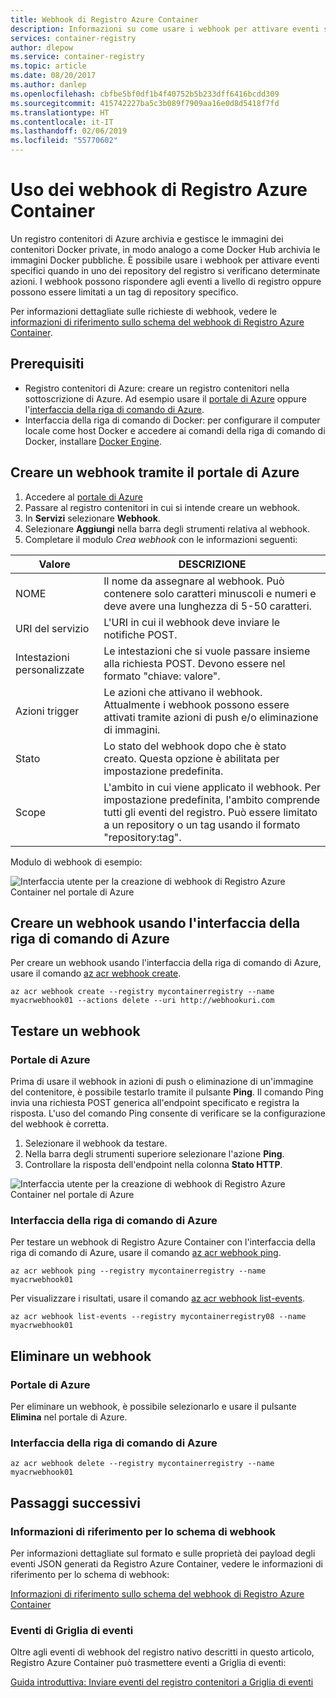 ```yaml
---
title: Webhook di Registro Azure Container
description: Informazioni su come usare i webhook per attivare eventi specifici quando nei repository del registro si verificano determinate azioni.
services: container-registry
author: dlepow
ms.service: container-registry
ms.topic: article
ms.date: 08/20/2017
ms.author: danlep
ms.openlocfilehash: cbfbe5bf0df1b4f40752b5b233dff6416bcdd309
ms.sourcegitcommit: 415742227ba5c3b089f7909aa16e0d8d5418f7fd
ms.translationtype: HT
ms.contentlocale: it-IT
ms.lasthandoff: 02/06/2019
ms.locfileid: "55770602"
---
```

# <a name="using-azure-container-registry-webhooks"></a>Uso dei webhook di Registro Azure Container

Un registro contenitori di Azure archivia e gestisce le immagini dei contenitori Docker private, in modo analogo a come Docker Hub archivia le immagini Docker pubbliche. È possibile usare i webhook per attivare eventi specifici quando in uno dei repository del registro si verificano determinate azioni. I webhook possono rispondere agli eventi a livello di registro oppure possono essere limitati a un tag di repository specifico.

Per informazioni dettagliate sulle richieste di webhook, vedere le [informazioni di riferimento sullo schema del webhook di Registro Azure Container](container-registry-webhook-reference.md).

## <a name="prerequisites"></a>Prerequisiti

* Registro contenitori di Azure: creare un registro contenitori nella sottoscrizione di Azure. Ad esempio usare il [portale di Azure](container-registry-get-started-portal.md) oppure l'[interfaccia della riga di comando di Azure](container-registry-get-started-azure-cli.md).
* Interfaccia della riga di comando di Docker: per configurare il computer locale come host Docker e accedere ai comandi della riga di comando di Docker, installare [Docker Engine](https://docs.docker.com/engine/installation/).

## <a name="create-webhook-azure-portal"></a>Creare un webhook tramite il portale di Azure

1. Accedere al [portale di Azure](https://portal.azure.com)
1. Passare al registro contenitori in cui si intende creare un webhook.
1. In **Servizi** selezionare **Webhook**.
1. Selezionare **Aggiungi** nella barra degli strumenti relativa al webhook.
1. Completare il modulo *Crea webhook* con le informazioni seguenti:

| Valore | DESCRIZIONE |
|---|---|
| NOME | Il nome da assegnare al webhook. Può contenere solo caratteri minuscoli e numeri e deve avere una lunghezza di 5-50 caratteri. |
| URI del servizio | L'URI in cui il webhook deve inviare le notifiche POST. |
| Intestazioni personalizzate | Le intestazioni che si vuole passare insieme alla richiesta POST. Devono essere nel formato "chiave: valore". |
| Azioni trigger | Le azioni che attivano il webhook. Attualmente i webhook possono essere attivati tramite azioni di push e/o eliminazione di immagini. |
| Stato | Lo stato del webhook dopo che è stato creato. Questa opzione è abilitata per impostazione predefinita. |
| Scope | L'ambito in cui viene applicato il webhook. Per impostazione predefinita, l'ambito comprende tutti gli eventi del registro. Può essere limitato a un repository o un tag usando il formato "repository:tag". |

Modulo di webhook di esempio:

![Interfaccia utente per la creazione di webhook di Registro Azure Container nel portale di Azure](./media/container-registry-webhook/webhook.png)

## <a name="create-webhook-azure-cli"></a>Creare un webhook usando l'interfaccia della riga di comando di Azure

Per creare un webhook usando l'interfaccia della riga di comando di Azure, usare il comando [az acr webhook create](/cli/azure/acr/webhook#az-acr-webhook-create).

```azurecli-interactive
az acr webhook create --registry mycontainerregistry --name myacrwebhook01 --actions delete --uri http://webhookuri.com
```

## <a name="test-webhook"></a>Testare un webhook

### <a name="azure-portal"></a>Portale di Azure

Prima di usare il webhook in azioni di push o eliminazione di un'immagine del contenitore, è possibile testarlo tramite il pulsante **Ping**. Il comando Ping invia una richiesta POST generica all'endpoint specificato e registra la risposta. L'uso del comando Ping consente di verificare se la configurazione del webhook è corretta.

1. Selezionare il webhook da testare.
2. Nella barra degli strumenti superiore selezionare l'azione **Ping**.
3. Controllare la risposta dell'endpoint nella colonna **Stato HTTP**.

![Interfaccia utente per la creazione di webhook di Registro Azure Container nel portale di Azure](./media/container-registry-webhook/webhook-02.png)

### <a name="azure-cli"></a>Interfaccia della riga di comando di Azure

Per testare un webhook di Registro Azure Container con l'interfaccia della riga di comando di Azure, usare il comando [az acr webhook ping](/cli/azure/acr/webhook#az-acr-webhook-ping).

```azurecli-interactive
az acr webhook ping --registry mycontainerregistry --name myacrwebhook01
```

Per visualizzare i risultati, usare il comando [az acr webhook list-events](/cli/azure/acr/webhook).

```azurecli-interactive
az acr webhook list-events --registry mycontainerregistry08 --name myacrwebhook01
```

## <a name="delete-webhook"></a>Eliminare un webhook

### <a name="azure-portal"></a>Portale di Azure

Per eliminare un webhook, è possibile selezionarlo e usare il pulsante **Elimina** nel portale di Azure.

### <a name="azure-cli"></a>Interfaccia della riga di comando di Azure

```azurecli-interactive
az acr webhook delete --registry mycontainerregistry --name myacrwebhook01
```

## <a name="next-steps"></a>Passaggi successivi

### <a name="webhook-schema-reference"></a>Informazioni di riferimento per lo schema di webhook

Per informazioni dettagliate sul formato e sulle proprietà dei payload degli eventi JSON generati da Registro Azure Container, vedere le informazioni di riferimento per lo schema di webhook:

[Informazioni di riferimento sullo schema del webhook di Registro Azure Container](container-registry-webhook-reference.md)

### <a name="event-grid-events"></a>Eventi di Griglia di eventi

Oltre agli eventi di webhook del registro nativo descritti in questo articolo, Registro Azure Container può trasmettere eventi a Griglia di eventi:

[Guida introduttiva: Inviare eventi del registro contenitori a Griglia di eventi](container-registry-event-grid-quickstart.md)
